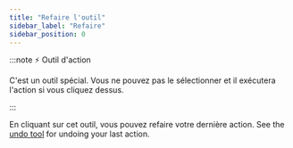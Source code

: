 ```yaml
---
title: "Refaire l'outil"
sidebar_label: "Refaire"
sidebar_position: 0
---
```


:::note ⚡ Outil d'action

C'est un outil spécial. Vous ne pouvez pas le sélectionner et il exécutera l'action si vous cliquez dessus.

:::

En cliquant sur cet outil, vous pouvez refaire votre dernière action. See the [undo tool](undo) for undoing your last action.
